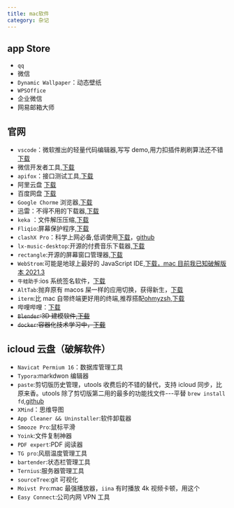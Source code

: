 ```yaml
---
title: mac软件
category: 杂记
---
```


## app Store

- `qq`
- 微信
- `Dynamic Wallpaper`：动态壁纸
- `WPSOffice`
- 企业微信
- 网易邮箱大师

## 官网

- `vscode`：微软推出的轻量代码编辑器,写写 demo,用力扣插件刷刷算法还不错[下载](https://code.visualstudio.com/)
- 微信开发者工具,[下载](https://developers.weixin.qq.com/miniprogram/dev/devtools/download.html)
- `apifox`：接口测试工具,[下载](https://www.apifox.cn/)
- 阿里云盘 [下载](https://www.aliyundrive.com/)
- 百度网盘 [下载](https://pan.baidu.com/download#pan)
- `Google Chorme` 浏览器,[下载](https://www.google.cn/intl/zh-CN/chrome/)
- 迅雷：不得不用的下载器,[下载](https://www.xunlei.com/)
- `keka` ：文件解压压缩,[下载](https://www.keka.io/zh-cn/)
- `Fliqio`:屏幕保护程序,[下载](https://fliqlo.com/screensaver/)
- `clashX Pro`：科学上网必备,低调使用[下载](https://install.appcenter.ms/users/clashx/apps/clashx-pro/distribution_groups/public)，[github](https://github.com/yichengchen/clashX)
- `lx-music-desktop`:开源的付费音乐下载器,[下载](https://github.com/lyswhut/lx-music-desktop)
- `rectangle`:开源的屏幕窗口管理器,[下载](https://github.com/rxhanson/Rectangle)
- `WebStrom`:可能是地球上最好的 JavaScript IDE,[下载，mac 目前我已知破解版本 2021.3](https://www.jetbrains.com/zh-cn/webstorm/download/other.html)
- `牛蛙助手`:ios 系统签名软件，[下载](https://ios222.com/)
- `AltTab`:抛弃原有 macos 屎一样的应用切换，获得新生，[下载](https://github.com/lwouis/alt-tab-macos)
- `iterm`:比 mac 自带终端更好用的终端,推荐搭配[ohmyzsh](https://github.com/ohmyzsh/ohmyzsh),[下载](https://iterm2.com/downloads.html)
- 哔哩哔哩：[下载](https://app.bilibili.com/)
- ~~`Blender`:3D 建模软件,[下载](https://www.blender.org/download/)~~
- ~~`docker`:容器化技术学习中，[下载](https://www.docker.com/)~~

## icloud 云盘（破解软件）

- `Navicat Permium 16`：数据库管理工具
- `Typora`:markdwon 编辑器
- `paste`:剪切版历史管理，utools 收费后的不错的替代，支持 icloud 同步，比原来香。utools 除了剪切版第二用的最多的功能找文件---平替 `brew install fd`,[github](https://github.com/sharkdp/fd)
- `XMind`：思维导图
- `App Cleaner && Uninstaller`:软件卸载器
- `Smooze Pro`:鼠标平滑
- `Yoink`:文件复制神器
- `PDF expert`:PDF 阅读器
- `TG pro`:风扇温度管理工具
- `bartender`:状态栏管理工具
- `Ternius`:服务器管理工具
- `sourceTree`:git 可视化
- `Moivst Pro`:mac 最强播放器，`iina` 有时播放 4k 视频卡顿，用这个
- `Easy Connect`:公司内网 VPN 工具
